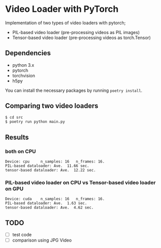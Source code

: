 # Video Loader with PyTorch

Implementation of two types of video loaders with pytorch;

* PIL-based video loader (pre-processing videos as PIL images)
* Tensor-based video loader (pre-processing videos as torch.Tensor)

## Dependencies

* python 3.x
* pytorch
* torchvision
* h5py

You can install the necessary packages by running `poetry install`.

## Comparing two video loaders

```sh
$ cd src
$ poetry run python main.py
```

## Results

### both on CPU

```console
Device: cpu     n_samples: 16   n_frames: 16.
PIL-based dataloader: Ave.  11.66 sec.
tensor-based dataloader: Ave.  12.22 sec.
```

### PIL-based video loader on CPU vs Tensor-based video loader on GPU

```console
Device: cuda	n_samples: 16	n_frames: 16.
PIL-based dataloader: Ave.  1.63 sec.
tensor-based dataloader: Ave.  4.62 sec.
```

## TODO

- [ ] test code
- [ ] comparison using JPG Video
